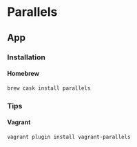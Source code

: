 # Parallels

## App

### Installation

#### Homebrew

```sh
brew cask install parallels
```

### Tips

#### Vagrant

```sh
vagrant plugin install vagrant-parallels
```
